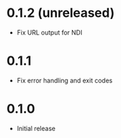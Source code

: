 # 0.1.2 (unreleased)

- Fix URL output for NDI

# 0.1.1

- Fix error handling and exit codes

# 0.1.0

- Initial release
